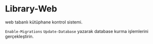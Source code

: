# Library-Web
 
 web tabanlı kütüphane kontrol sistemi.

`Enable-Migrations` 
`Update-Database`
yazarak database kurma işlemlerini gerçekleştirin.
